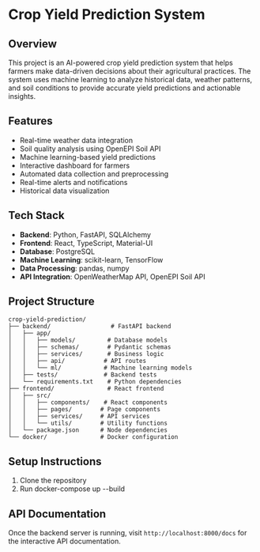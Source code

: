 # Crop Yield Prediction System

## Overview
This project is an AI-powered crop yield prediction system that helps farmers make data-driven decisions about their agricultural practices. The system uses machine learning to analyze historical data, weather patterns, and soil conditions to provide accurate yield predictions and actionable insights.

## Features
- Real-time weather data integration
- Soil quality analysis using OpenEPI Soil API
- Machine learning-based yield predictions
- Interactive dashboard for farmers
- Automated data collection and preprocessing
- Real-time alerts and notifications
- Historical data visualization

## Tech Stack
- **Backend**: Python, FastAPI, SQLAlchemy
- **Frontend**: React, TypeScript, Material-UI
- **Database**: PostgreSQL
- **Machine Learning**: scikit-learn, TensorFlow
- **Data Processing**: pandas, numpy
- **API Integration**: OpenWeatherMap API, OpenEPI Soil API

## Project Structure
```
crop-yield-prediction/
├── backend/                 # FastAPI backend
│   ├── app/
│   │   ├── models/         # Database models
│   │   ├── schemas/        # Pydantic schemas
│   │   ├── services/       # Business logic
│   │   ├── api/           # API routes
│   │   └── ml/            # Machine learning models
│   ├── tests/             # Backend tests
│   └── requirements.txt    # Python dependencies
├── frontend/               # React frontend
│   ├── src/
│   │   ├── components/    # React components
│   │   ├── pages/        # Page components
│   │   ├── services/     # API services
│   │   └── utils/        # Utility functions
│   └── package.json      # Node dependencies
└── docker/               # Docker configuration
```

## Setup Instructions
1. Clone the repository
2. Run docker-compose up --build
## API Documentation
Once the backend server is running, visit `http://localhost:8000/docs` for the interactive API documentation.
